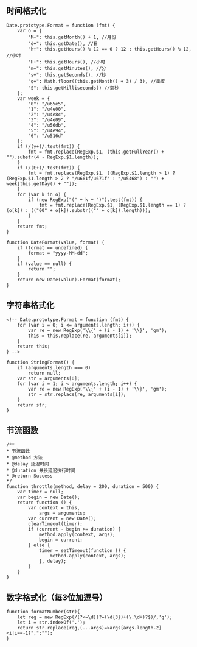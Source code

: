 ## 时间格式化

    Date.prototype.Format = function (fmt) {
        var o = {
            "M+": this.getMonth() + 1, //月份
            "d+": this.getDate(), //日
            "h+": this.getHours() % 12 == 0 ? 12 : this.getHours() % 12, //小时
            "H+": this.getHours(), //小时
            "m+": this.getMinutes(), //分
            "s+": this.getSeconds(), //秒
            "q+": Math.floor((this.getMonth() + 3) / 3), //季度
            "S": this.getMilliseconds() //毫秒
        };
        var week = {
            "0": "/u65e5",
            "1": "/u4e00",
            "2": "/u4e8c",
            "3": "/u4e09",
            "4": "/u56db",
            "5": "/u4e94",
            "6": "/u516d"
        };
        if (/(y+)/.test(fmt)) {
            fmt = fmt.replace(RegExp.$1, (this.getFullYear() + "").substr(4 - RegExp.$1.length));
        }
        if (/(E+)/.test(fmt)) {
            fmt = fmt.replace(RegExp.$1, ((RegExp.$1.length > 1) ? (RegExp.$1.length > 2 ? "/u661f/u671f" : "/u5468") : "") + week[this.getDay() + ""]);
        }
        for (var k in o) {
            if (new RegExp("(" + k + ")").test(fmt)) {
                fmt = fmt.replace(RegExp.$1, (RegExp.$1.length == 1) ? (o[k]) : (("00" + o[k]).substr(("" + o[k]).length)));
            }
        }
        return fmt;
    }

    function DateFormat(value, format) {
        if (format == undefined) {
            format = "yyyy-MM-dd";
        }
        if (value == null) {
            return "";
        }
        return new Date(value).Format(format);
    }

## 字符串格式化

    <!-- Date.prototype.Format = function (fmt) {
        for (var i = 0; i <= arguments.length; i++) {
            var re = new RegExp('\\{' + (i - 1) + '\\}', 'gm');
            this = this.replace(re, arguments[i]);
        }
        return this;
    } -->

    function StringFormat() {
        if (arguments.length === 0)
            return null;
        var str = arguments[0];
        for (var i = 1; i < arguments.length; i++) {
            var re = new RegExp('\\{' + (i - 1) + '\\}', 'gm');
            str = str.replace(re, arguments[i]);
        }
        return str;
    }

## 节流函数

    /**
    * 节流函数
    * @method 方法
    * @delay 延迟时间 
    * @duration 最长延迟执行时间
    * @return Success
    */
    function throttle(method, delay = 200, duration = 500) {
        var timer = null;
        var begin = new Date();
        return function () {
            var context = this,
                args = arguments;
            var current = new Date();
            clearTimeout(timer);
            if (current - begin >= duration) {
                method.apply(context, args);
                begin = current;
            } else {
                timer = setTimeout(function () {
                    method.apply(context, args);
                }, delay);
            }
        }
    }

## 数字格式化（每3位加逗号）

    function formatNumber(str){
        let reg = new RegExp(/(?<=\d)(?=(\d{3})+(\.\d+)?$)/,'g');
        let i = str.indexOf('.');
        return str.replace(reg,(...args)=>args[args.length-2]<i|i==-1?",":"");
    }
